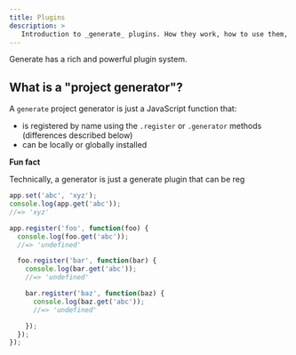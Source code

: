 ```yaml
---
title: Plugins
description: >
   Introduction to _generate_ plugins. How they work, how to use them, and how to author and publish your own plugins.
---
```


Generate has a rich and powerful plugin system. 

## What is a "project generator"?

A `generate` project generator is just a JavaScript function that:

- is registered by name using the `.register` or `.generator` methods (differences described below)
- can be locally or globally installed

**Fun fact**

Technically, a generator is just a generate plugin that can be reg

```js
app.set('abc', 'xyz');
console.log(app.get('abc'));
//=> 'xyz'

app.register('foo', function(foo) {
  console.log(foo.get('abc'));
  //=> 'undefined'

  foo.register('bar', function(bar) {
    console.log(bar.get('abc'));
    //=> 'undefined'

    bar.register('baz', function(baz) {
      console.log(baz.get('abc'));
      //=> 'undefined'

    });
  });
});
```